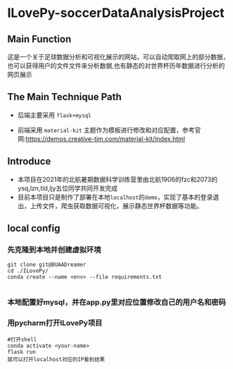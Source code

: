 # ILovePy-soccerDataAnalysisProject
## Main Function

这是一个关于足球数据分析和可视化展示的网站，可以自动爬取网上的部分数据，也可以获得用户的文件文件来分析数据,也有静态的对世界杯历年数据进行分析的网页展示

## The Main Technique Path

* 后端主要采用 `flask+mysql`

* 前端采用 `material-kit` 主题作为模板进行修改和对应配置，参考官网:https://demos.creative-tim.com/material-kit/index.html

## Introduce

* 本项目在2021年的北航暑期数据科学训练营里由北航1906的fzc和2073的ysq,lzn,tld,ljy五位同学共同开发完成
* 目前本项目只是制作了部署在本地`localhost`的`demo`，实现了基本的登录退出，上传文件，爬虫获取数据可视化，展示静态世界杯数据等功能。

## local config

### 先克隆到本地并创建虚拟环境
``` shell
git clone git@BUAADreamer
cd ./ILovePy/
conda create --name <env> --file requirements.txt
  
```

### 本地配置好mysql，并在app.py里对应位置修改自己的用户名和密码

### 用pycharm打开ILovePy项目


``` shell
#打开shell
conda activate <your-name>
flask run
就可以打开localhost对应的IP看到结果

```



